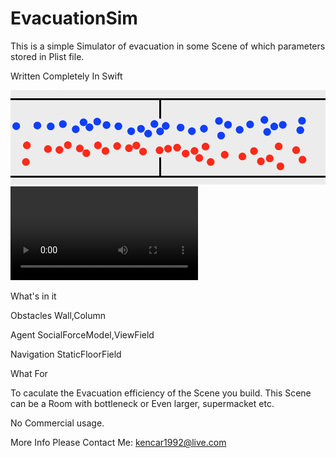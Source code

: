 # EvacuationSim
This is a simple Simulator of evacuation in some Scene of which parameters stored in Plist file.


Written Completely In Swift


 ![image](https://github.com/kencar/EvacuationSim/blob/master/Pics/成行.png)
 ![video](https://github.com/kencar/EvacuationSim/blob/master/Pics/瓶颈处不稳定成行.mov)

What's in it

Obstacles   Wall,Column

Agent   SocialForceModel,ViewField

Navigation   StaticFloorField


What For

To caculate the Evacuation efficiency of the Scene you build. This Scene can be a Room with bottleneck or Even larger, supermacket etc.


No Commercial usage.


More Info Please Contact Me: kencar1992@live.com
